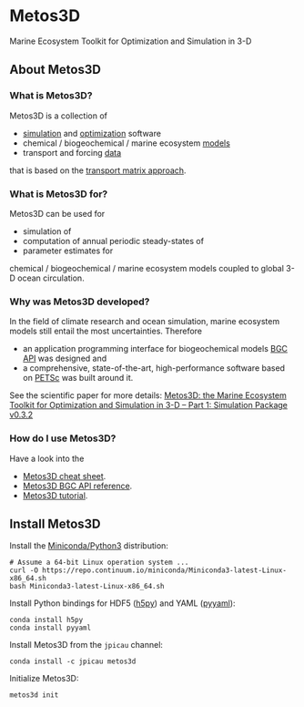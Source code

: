 # Metos3D

 Marine Ecosystem Toolkit for Optimization and Simulation in 3-D

## About Metos3D

### What is Metos3D?

Metos3D is a collection of

- [simulation](https://github.com/metos3d/simpack/) and [optimization](https://github.com/metos3d/optpack/) software
- chemical / biogeochemical / marine ecosystem [models](https://github.com/metos3d/model/)
- transport and forcing [data](https://github.com/metos3d/data/)

that is based on the [transport matrix approach](https://github.com/samarkhatiwala/tmm).

### What is Metos3D for?

Metos3D can be used for

- simulation of
- computation of annual periodic steady-states of
- parameter estimates for

chemical / biogeochemical / marine ecosystem models coupled to global 3-D ocean circulation.

### Why was Metos3D developed?

In the field of climate research and ocean simulation, marine ecosystem models still entail the most uncertainties.
Therefore

- an application programming interface for biogeochemical models [BGC API](https://jpicau.github.io/metos3d/metos3d-reference.html) was designed and
- a comprehensive, state-of-the-art, high-performance software based on [PETSc](https://www.mcs.anl.gov/petsc/index.html) was built around it.

See the scientific paper for more details:
[Metos3D: the Marine Ecosystem Toolkit for Optimization and Simulation in 3-D – Part 1: Simulation Package v0.3.2](https://www.geosci-model-dev.net/9/3729/2016/)

### How do I use Metos3D?

Have a look into the

- [Metos3D cheat sheet](docs/metos3d-cheat-sheet.md).
- [Metos3D BGC API reference](docs/metos3d-bgc-api-reference.md).
- [Metos3D tutorial](docs/metos3d-tutorial.md).

## Install Metos3D

Install the [Miniconda/Python3](https://conda.io/miniconda.html) distribution:

```
# Assume a 64-bit Linux operation system ...
curl -O https://repo.continuum.io/miniconda/Miniconda3-latest-Linux-x86_64.sh
bash Miniconda3-latest-Linux-x86_64.sh
```

Install Python bindings for HDF5 ([h5py](https://www.h5py.org/)) and YAML ([pyyaml](https://pyyaml.org/)):

```
conda install h5py
conda install pyyaml
```

Install Metos3D from the `jpicau` channel:

```
conda install -c jpicau metos3d
```

Initialize Metos3D:

```
metos3d init
```


